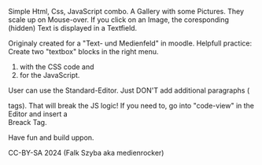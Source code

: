 Simple Html, Css, JavaScript combo. A Gallery with some Pictures. They scale up on Mouse-over.
If you click on an Image, the coresponding (hidden) Text is displayed in a Textfield.

Originaly created for a "Text- und Medienfeld" in moodle. 
Helpfull practice: Create two "textbox" blocks in the right menu. 
  1. with the CSS code and
  2. for the JavaScript. 

User can use the Standard-Editor. Just DON'T add additional paragraphs (<p> tags). That will break the JS logic!
If you need to, go into "code-view" in the Editor and insert a <br> Breack Tag.

Have fun and build uppon.

CC-BY-SA 2024 (Falk Szyba aka medienrocker)
